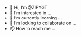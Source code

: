 - 👋 Hi, I’m @ZIPYGT
- 👀 I’m interested in ...
- 🌱 I’m currently learning ...
- 💞️ I’m looking to collaborate on ...
- 📫 How to reach me ...

<!---
ZIPYGT/ZIPYGT is a ✨ special ✨ repository because its `README.md` (this file) appears on your GitHub profile.
You can click the Preview link to take a look at your changes.
--->

